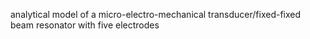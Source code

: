 analytical model of a micro-electro-mechanical transducer/fixed-fixed beam resonator with five electrodes

